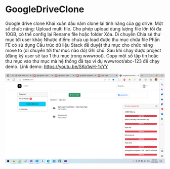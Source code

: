 # GoogleDriveClone
Google drive clone
Khai xuân đầu năm clone lại tính năng của gg drive.
Một số chức năng:
Upload multi file. Cho phép upload dung lượng file lớn tối đa 10GB, có thể config lại
Rename file hoặc folder
Xóa.
Di chuyển
Chia sẻ thư mục tới user khác
Nhược điểm: chưa up load được thu mục chứa file
Phần FE có sử dụng Cấu trúc dữ liệu Stack để duyệt thư mục cho chức năng move to (di chuyển tới thư mục nào đó)
Ghi chú: Sau khi chạy được project (đăng ký user sẽ tạo 1 thư mục trong wwwroot). Copy một số tập tin hoặc thư mục vào thư mục mà hệ thống đã tạo ví dụ wwwroot/abc-123 để chạy demo.
Link demo: https://youtu.be/SKo1wH-1kYY

![alt text for screen readers](/ggdrive1.png "Text to show on mouseover")
